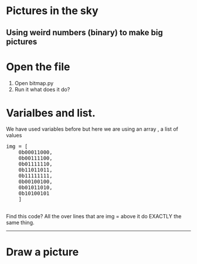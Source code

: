 # Pictures in the sky
## Using weird numbers (binary) to make big pictures

# Open the file

1. Open bitmap.py
2. Run it what does it do?

# Varialbes and list.

We have used variables before but here we are using an array , a list of values

<pre>
img = [
    0b00011000,
    0b00111100,
    0b01111110,
    0b11011011,
    0b11111111,
    0b00100100,
    0b01011010,
    0b10100101
    ]

</pre>

Find this code? All the over lines that are img = above it do EXACTLY the same thing.


---
# Draw a picture
